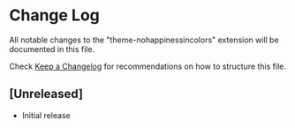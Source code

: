 # Change Log
All notable changes to the "theme-nohappinessincolors" extension will be documented in this file.

Check [Keep a Changelog](http://keepachangelog.com/) for recommendations on how to structure this file.

## [Unreleased]
- Initial release
